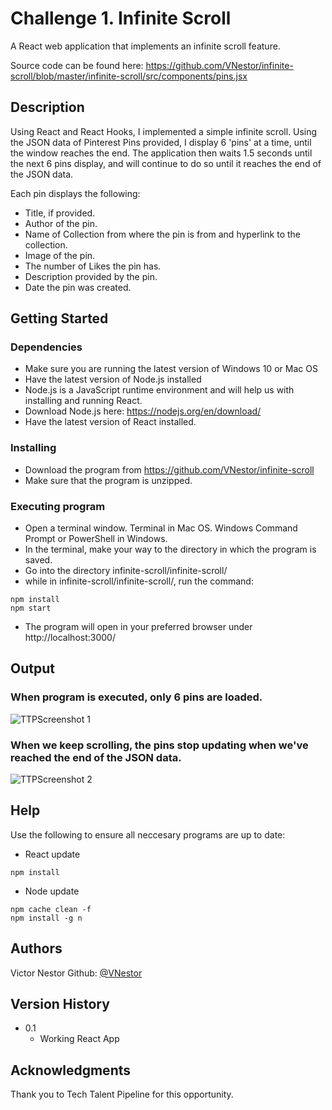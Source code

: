 # Challenge 1. Infinite Scroll

A React web application that implements an infinite scroll feature. 

Source code can be found here: https://github.com/VNestor/infinite-scroll/blob/master/infinite-scroll/src/components/pins.jsx

## Description

Using React and React Hooks, I implemented a simple infinite scroll. Using the JSON data of Pinterest Pins provided, I display 6 'pins' at a time, until the window reaches the end. The application then waits 1.5 seconds until the next 6 pins display, and will continue to do so until it reaches the end of the JSON data.

Each pin displays the following:
  * Title, if provided.
  * Author of the pin.
  * Name of Collection from where the pin is from and hyperlink to the collection.
  * Image of the pin.
  * The number of Likes the pin has.
  * Description provided by the pin. 
  * Date the pin was created. 
  

## Getting Started

### Dependencies

* Make sure you are running the latest version of Windows 10 or Mac OS 
* Have the latest version of Node.js installed
* Node.js is a JavaScript runtime environment and will help us with installing and running React.
* Download Node.js here: https://nodejs.org/en/download/
* Have the latest version of React installed.

### Installing

* Download the program from https://github.com/VNestor/infinite-scroll
* Make sure that the program is unzipped.


### Executing program

* Open a terminal window. Terminal in Mac OS. Windows Command Prompt or PowerShell in Windows. 
* In the terminal, make your way to the directory in which the program is saved.
* Go into the directory infinite-scroll/infinite-scroll/
* while in infinite-scroll/infinite-scroll/, run the command:
```
npm install
npm start
```
* The program will open in your preferred browser under http://localhost:3000/

## Output
### When program is executed, only 6 pins are loaded.
![TTPScreenshot 1](https://user-images.githubusercontent.com/37969271/123192215-750acd80-d470-11eb-9498-f9386cec0e78.PNG)


### When we keep scrolling, the pins stop updating when we've reached the end of the JSON data.
![TTPScreenshot 2](https://user-images.githubusercontent.com/37969271/123192368-c3b86780-d470-11eb-8323-5b1b6fe438b9.PNG)


## Help

Use the following to ensure all neccesary programs are up to date:
* React update 
```
npm install
```
* Node update
```
npm cache clean -f
npm install -g n
```

## Authors

Victor Nestor 
Github: [@VNestor](https://github.com/VNestor)

## Version History

* 0.1
    * Working React App

## Acknowledgments

Thank you to Tech Talent Pipeline for this opportunity.
